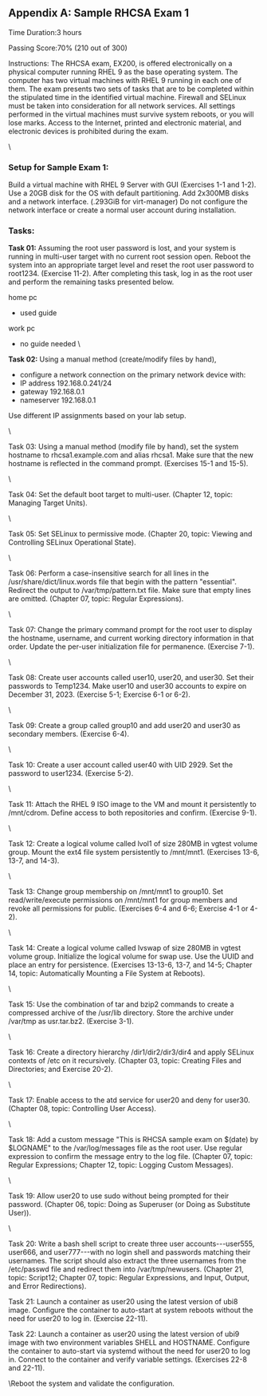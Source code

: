 ## Appendix A: Sample RHCSA Exam 1

Time Duration:3 hours

Passing Score:70% (210 out of 300)

Instructions: The RHCSA exam, EX200, is offered electronically on a physical computer running RHEL 9 as the base operating system. The computer has two virtual machines with RHEL 9 running in each one of them. The exam presents two sets of tasks that are to be completed within the stipulated time in the identified virtual machine. Firewall and SELinux must be taken into consideration for all network services.
All settings performed in the virtual machines must survive system reboots, or you will lose marks. Access to the Internet, printed and electronic material, and electronic devices is prohibited during the exam.

\

### Setup for Sample Exam 1:

Build a virtual machine with RHEL 9 Server with GUI (Exercises 1-1 and 1-2).
Use a 20GB disk for the OS with default partitioning. 
Add 2x300MB disks and a network interface. (.293GiB for virt-manager)
Do not configure the network interface or create a normal user account during installation.


### Tasks:

**Task 01:** 
Assuming the root user password is lost, and your system is running in multi-user target with no current root session open. Reboot the system into an appropriate target level and reset the root user password to root1234. (Exercise 11-2). After completing this task, log in as the root user and perform the remaining tasks presented below.

home pc
* used guide

work pc
- no guide needed
\

**Task 02:** 
Using a manual method (create/modify files by hand), 
- configure a network connection on the primary network device with:
- IP address 192.168.0.241/24
- gateway 192.168.0.1
- nameserver 192.168.0.1

Use different IP assignments based on your lab setup.

\

Task 03: Using a manual method (modify file by hand), set the system
hostname to rhcsa1.example.com and alias rhcsa1. Make sure that the new
hostname is reflected in the command prompt. (Exercises 15-1 and 15-5).

\

Task 04: Set the default boot target to multi-user. (Chapter 12, topic:
Managing Target Units).

\

Task 05: Set SELinux to permissive mode. (Chapter 20, topic: Viewing and
Controlling SELinux Operational State).

\

Task 06: Perform a case-insensitive search for all lines in the
/usr/share/dict/linux.words file that begin with the pattern
"essential". Redirect the output to /var/tmp/pattern.txt file. Make sure
that empty lines are omitted. (Chapter 07, topic: Regular Expressions).

\

Task 07: Change the primary command prompt for the root user to display
the hostname, username, and current working directory information in
that order. Update the per-user initialization file for permanence.
(Exercise 7-1).

\

Task 08: Create user accounts called user10, user20, and user30. Set
their passwords to Temp1234. Make user10 and user30 accounts to expire
on December 31, 2023. (Exercise 5-1; Exercise 6-1 or 6-2).

\

Task 09: Create a group called group10 and add user20 and user30 as
secondary members. (Exercise 6-4).

\

Task 10: Create a user account called user40 with UID 2929. Set the
password to user1234. (Exercise 5-2).

\

Task 11: Attach the RHEL 9 ISO image to the VM and mount it persistently
to /mnt/cdrom. Define access to both repositories and confirm. (Exercise
9-1).

\

Task 12: Create a logical volume called lvol1 of size 280MB in vgtest
volume group. Mount the ext4 file system persistently to /mnt/mnt1.
(Exercises 13-6, 13-7, and 14-3).

\

Task 13: Change group membership on /mnt/mnt1 to group10. Set
read/write/execute permissions on /mnt/mnt1 for group members and revoke
all permissions for public. (Exercises 6-4 and 6-6; Exercise 4-1 or
4-2).

\

Task 14: Create a logical volume called lvswap of size 280MB in vgtest
volume group. Initialize the logical volume for swap use. Use the UUID
and place an entry for persistence. (Exercises 13-13-6, 13-7, and 14-5;
Chapter 14, topic: Automatically Mounting a File System at Reboots).

\

Task 15: Use the combination of tar and bzip2 commands to create a
compressed archive of the /usr/lib directory. Store the archive under
/var/tmp as usr.tar.bz2. (Exercise 3-1).

\

Task 16: Create a directory hierarchy /dir1/dir2/dir3/dir4 and apply
SELinux contexts of /etc on it recursively. (Chapter 03, topic: Creating
Files and Directories; and Exercise 20-2).

\

Task 17: Enable access to the atd service for user20 and deny for
user30. (Chapter 08, topic: Controlling User Access).

\

Task 18: Add a custom message "This is RHCSA sample exam on \$(date) by
\$LOGNAME" to the /var/log/messages file as the root user. Use regular
expression to confirm the message entry to the log file. (Chapter 07,
topic: Regular Expressions; Chapter 12, topic: Logging Custom Messages).

\

Task 19: Allow user20 to use sudo without being prompted for their
password. (Chapter 06, topic: Doing as Superuser (or Doing as Substitute
User)).

\

Task 20: Write a bash shell script to create three user
accounts---user555, user666, and user777---with no login shell and
passwords matching their usernames. The script should also extract the
three usernames from the /etc/passwd file and redirect them into
/var/tmp/newusers. (Chapter 21, topic: Script12; Chapter 07, topic:
Regular Expressions, and Input, Output, and Error Redirections).

Task 21: Launch a container as user20 using the latest version of ubi8
image. Configure the container to auto-start at system reboots without
the need for user20 to log in. (Exercise 22-11).

Task 22: Launch a container as user20 using the latest version of ubi9
image with two environment variables SHELL and HOSTNAME. Configure the
container to auto-start via systemd without the need for user20 to log
in. Connect to the container and verify variable settings. (Exercises
22-8 and 22-11).

\Reboot the system and validate the configuration. 